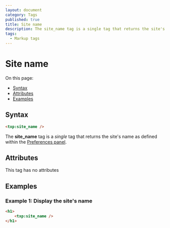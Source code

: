 ```yaml
---
layout: document
category: Tags
published: true
title: Site name
description: The site_name tag is a single tag that returns the site's name as defined within the Preferences panel.
tags:
  - Markup tags
---
```


# Site name

On this page:

* [Syntax](#syntax)
* [Attributes](#attributes)
* [Examples](#examples)

## Syntax

~~~ html
<txp:site_name />
~~~

The **site_name** tag is a *single* tag that returns the site's name as defined within the [Preferences panel](https://docs.textpattern.io/administration/preferences-panel).

## Attributes

This tag has no attributes

## Examples

### Example 1: Display the site's name

~~~ html
<h1>
    <txp:site_name />
</h1>
~~~
